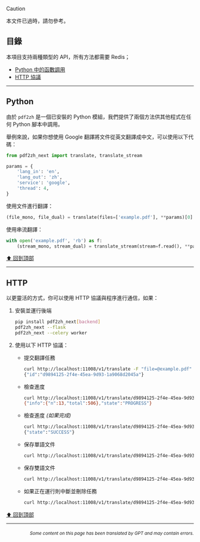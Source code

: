 > [!CAUTION]
>
> 本文件已過時，請勿參考。

<h2 id="toc">目錄</h2>
本項目支持兩種類型的 API，所有方法都需要 Redis；

- [Python 中的函數調用](#api-python)
- [HTTP 協議](#api-http)

---

<h2 id="api-python">Python</h2>

由於 `pdf2zh` 是一個已安裝的 Python 模組，我們提供了兩個方法供其他程式在任何 Python 腳本中調用。

舉例來說，如果你想使用 Google 翻譯將文件從英文翻譯成中文，可以使用以下代碼：

```python
from pdf2zh_next import translate, translate_stream

params = {
    'lang_in': 'en',
    'lang_out': 'zh',
    'service': 'google',
    'thread': 4,
}
```
使用文件進行翻譯：
```python
(file_mono, file_dual) = translate(files=['example.pdf'], **params)[0]
```
使用串流翻譯：
```python
with open('example.pdf', 'rb') as f:
    (stream_mono, stream_dual) = translate_stream(stream=f.read(), **params)
```

[⬆️ 回到頂部](#toc)

---

<h2 id="api-http">HTTP</h2>

以更靈活的方式，你可以使用 HTTP 協議與程序進行通信，如果：

1. 安裝並運行後端

   ```bash
   pip install pdf2zh_next[backend]
   pdf2zh_next --flask
   pdf2zh_next --celery worker
   ```

2. 使用以下 HTTP 協議：

   - 提交翻譯任務

     ```bash
     curl http://localhost:11008/v1/translate -F "file=@example.pdf" -F "data={\"lang_in\":\"en\",\"lang_out\":\"zh\",\"service\":\"google\",\"thread\":4}"
     {"id":"d9894125-2f4e-45ea-9d93-1a9068d2045a"}
     ```

   - 檢查進度

     ```bash
     curl http://localhost:11008/v1/translate/d9894125-2f4e-45ea-9d93-1a9068d2045a
     {"info":{"n":13,"total":506},"state":"PROGRESS"}
     ```

   - 檢查進度 _(如果完成)_

     ```bash
     curl http://localhost:11008/v1/translate/d9894125-2f4e-45ea-9d93-1a9068d2045a
     {"state":"SUCCESS"}
     ```

   - 保存單語文件

     ```bash
     curl http://localhost:11008/v1/translate/d9894125-2f4e-45ea-9d93-1a9068d2045a/mono --output example-mono.pdf
     ```

   - 保存雙語文件

     ```bash
     curl http://localhost:11008/v1/translate/d9894125-2f4e-45ea-9d93-1a9068d2045a/dual --output example-dual.pdf
     ```

   - 如果正在運行則中斷並刪除任務
     ```bash
     curl http://localhost:11008/v1/translate/d9894125-2f4e-45ea-9d93-1a9068d2045a -X DELETE
     ```

[⬆️ 回到頂部](#toc)

---

<div align="right"> 
<h6><small>Some content on this page has been translated by GPT and may contain errors.</small></h6>